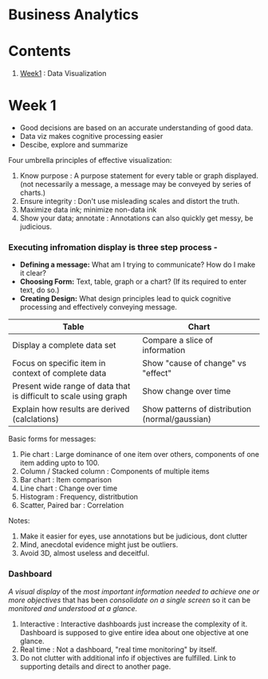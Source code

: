 # Business Analytics

# Contents
1. [Week1](#week-1) : Data Visualization

# Week 1
- Good decisions are based on an accurate understanding of good data.
- Data viz makes cognitive processing easier
- Descibe, explore and summarize


Four umbrella principles of effective visualization:
1. Know purpose : A purpose statement for every table or graph displayed. (not necessarily a message, a message may be conveyed by series of charts.)
2. Ensure integrity : Don't use misleading scales and distort the truth.
3. Maximize data ink; minimize non-data ink
4. Show your data; annotate : Annotations can also quickly get messy, be judicious.

### Executing infromation display is three step process - 
- **Defining a message:** What am I trying to communicate? How do I make it clear?
- **Choosing Form:** Text, table, graph or a chart? (If its required to enter text, do so.)
- **Creating Design:** What design principles lead to quick cognitive processing and effectively conveying message.


| Table | Chart |  
|-------|-------|
| Display a complete data set |  Compare a slice of information |
| Focus on specific item in context of complete data | Show "cause of change" vs "effect" |
| Present wide range of data that is difficult to scale using graph | Show change over time |
| Explain how results are derived (calclations) | Show patterns of distribution (normal/gaussian) |

Basic forms for messages:
1. Pie chart : Large dominance of one item over others, components of one item adding upto to 100.
2. Column / Stacked column : Components of multiple items
3. Bar chart : Item comparison
4. Line chart : Change over time
5. Histogram : Frequency, distritbution
6. Scatter, Paired bar : Correlation

Notes:
1. Make it easier for eyes, use annotations but be judicious, dont clutter
2. Mind, anecdotal evidence might just be outliers. 
3. Avoid 3D, almost useless and deceitful.

### Dashboard
_A visual display_ of the _most important information needed to achieve one or more objectives_ that has been _consolidate on a single screen_ so it can be _monitored and understood at a glance._

1. Interactive : Interactive dashboards just increase the complexity of it. Dashboard is supposed to give entire idea about one objective at one glance.
2. Real time : Not a dashboard, "real time monitoring" by itself.
3. Do not clutter with additional info if objectives are fulfilled. Link to supporting details and direct to another page.
